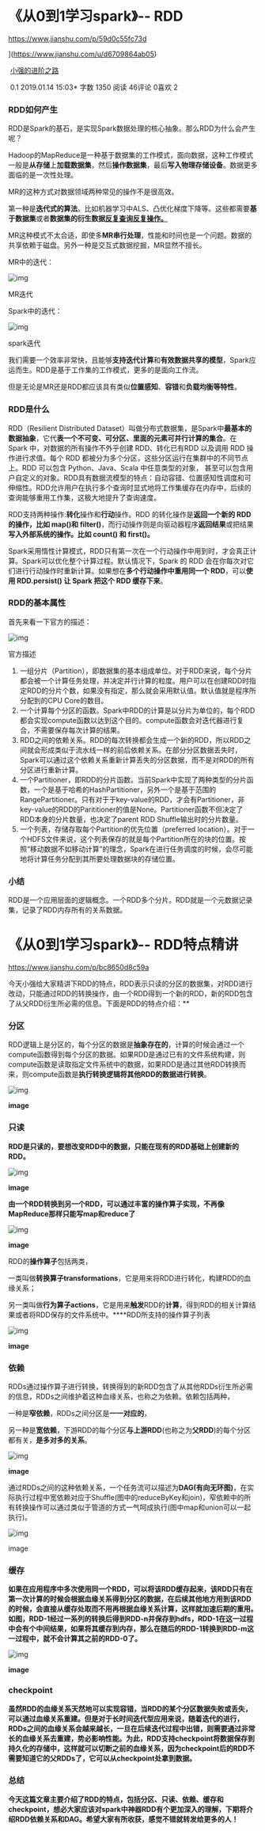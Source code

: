 







# 《从0到1学习spark》-- RDD

https://www.jianshu.com/p/59d0c55fc73d

 ](https://www.jianshu.com/u/d6709864ab05)

​             [小强的进阶之路](https://www.jianshu.com/u/d6709864ab05)                          

​                                                    0.1                                                 2019.01.14 15:03*               字数 1350             阅读 46评论 0喜欢 2

### RDD如何产生

RDD是Spark的基石，是实现Spark数据处理的核心抽象。那么RDD为什么会产生呢？

Hadoop的MapReduce是一种基于数据集的工作模式，面向数据，这种工作模式一般是**从存储**上**加载数据集**，然后**操作数据集**，最后**写入物理存储设备**。数据更多面临的是一次性处理。

MR的这种方式对数据领域两种常见的操作不是很高效。

第一种是**迭代式的算法**。比如机器学习中ALS、凸优化梯度下降等。这些都需要**基于数据集**或者**数据集的衍生数据<u>反复查询反复操作。**</u>

MR这种模式不太合适，即使多**MR串行处理**，性能和时间也是一个问题。数据的共享依赖于磁盘。另外一种是交互式数据挖掘，MR显然不擅长。

MR中的迭代：



![img](assets/7187100-1185816fd1999005.jpg)

MR迭代

Spark中的迭代：



![img](assets/7187100-5b756e21dcca5736.jpg)

spark迭代

我们需要一个效率非常快，且能够**支持迭代计算**和**有效数据共享的模型**，Spark应运而生。RDD是基于工作集的工作模式，更多的是面向工作流。

但是无论是MR还是RDD都应该具有类似**位置感知**、**容错**和**负载均衡等特性**。

### RDD是什么

RDD（Resilient Distributed  Dataset）叫做分布式数据集，是Spark中**最基本的数据抽象**，它代**表一个不可变、可分区、里面的元素可并行计算的集合**。在 Spark  中，对数据的所有操作不外乎创建 RDD、转化已有RDD 以及调用 RDD 操作进行求值。每个 RDD  都被分为多个分区，这些分区运行在集群中的不同节点上。RDD 可以包含 Python、Java、Scala 中任意类型的对象，  甚至可以包含用户自定义的对象。RDD具有数据流模型的特点：自动容错、位置感知性调度和可伸缩性。RDD允许用户在执行多个查询时显式地将工作集缓存在内存中，后续的查询能够重用工作集，这极大地提升了查询速度。

RDD支持两种操作:**转化**操作和**行动**操作。RDD 的转化操作是**返回一个新的 RDD的操作，比如 map()和 filter()**，而行动操作则是向驱动器程序**返回结果**或把结果**写入外部系统的操作。比如 count() 和 first()。**

Spark采用惰性计算模式，RDD只有第一次在一个行动操作中用到时，才会真正计算。Spark可以优化整个计算过程。默认情况下，Spark 的  RDD 会在你每次对它们进行行动操作时重新计算。如果想在**多个行动操作中重用同一个 RDD**，可以**使用 RDD.persist() 让 Spark  把这个 RDD 缓存下来**。

### RDD的基本属性

首先来看一下官方的描述：



![img](assets/7187100-f0296b994b5a8804.jpg)

官方描述

1. 一组分片（Partition），即数据集的基本组成单位。对于RDD来说，每个分片都会被一个计算任务处理，并决定并行计算的粒度。用户可以在创建RDD时指定RDD的分片个数，如果没有指定，那么就会采用默认值。默认值就是程序所分配到的CPU Core的数目。
2. 一个计算每个分区的函数。Spark中RDD的计算是以分片为单位的，每个RDD都会实现compute函数以达到这个目的。compute函数会对迭代器进行复合，不需要保存每次计算的结果。
3. RDD之间的依赖关系。RDD的每次转换都会生成一个新的RDD，所以RDD之间就会形成类似于流水线一样的前后依赖关系。在部分分区数据丢失时，Spark可以通过这个依赖关系重新计算丢失的分区数据，而不是对RDD的所有分区进行重新计算。
4. 一个Partitioner，即RDD的分片函数。当前Spark中实现了两种类型的分片函数，一个是基于哈希的HashPartitioner，另外一个是基于范围的RangePartitioner。只有对于于key-value的RDD，才会有Partitioner，非key-value的RDD的Parititioner的值是None。Partitioner函数不但决定了RDD本身的分片数量，也决定了parent  RDD Shuffle输出时的分片数量。
5. 一个列表，存储存取每个Partition的优先位置（preferred  location）。对于一个HDFS文件来说，这个列表保存的就是每个Partition所在的块的位置。按照“移动数据不如移动计算”的理念，Spark在进行任务调度的时候，会尽可能地将计算任务分配到其所要处理数据块的存储位置。

### 小结

RDD是一个应用层面的逻辑概念。一个RDD多个分片。RDD就是一个元数据记录集，记录了RDD内存所有的关系数据。
 ​



# 《从0到1学习spark》-- RDD特点精讲

https://www.jianshu.com/p/bc8650d8c59a

今天小强给大家精讲下RDD的特点，RDD表示只读的分区的数据集，对RDD进行改动，只能通过RDD的转换操作，由一个RDD得到一个新的RDD，新的RDD包含了从父RDD衍生所必需的信息。下面是RDD的特点介绍：**

### 分区

RDD逻辑上是分区的，每个分区的数据是**抽象存在的**，计算的时候会通过一个compute函数得到每个分区的数据。如果RDD是通过已有的文件系统构建，则compute函数是读取指定文件系统中的数据，如果RDD是通过其他RDD转换而来，则compute函数是**执行转换逻辑将其他RDD的数据进行转换**。





![img](assets/7187100-ac63a143ef8bf71f.jpg)

**image**



### 只读

**RDD是只读的，要想改变RDD中的数据，只能在现有的RDD基础上创建新的RDD。**





![img](assets/7187100-75d0722a59ed744b.jpg)

**image**



**由一个RDD转换到另一个RDD，可以通过丰富的操作算子实现，不再像MapReduce那样只能写map和reduce了**





![img](assets/7187100-cd17f4c15edcaf5a.jpg)

**image**



RDD的**操作算子**包括两类，

一类叫做**转换算子transformations**，它是用来将RDD进行转化，构建RDD的血缘关系；

另一类叫做**行为算子actions**，它是用来**触发**RDD的**计算**，得到RDD的相关计算结果或者将RDD保存的文件系统中。\**\**RDD所支持的操作算子列表





![img](assets/7187100-e0f74b83926a9231.jpg)

**image**



### 依赖

RDDs通过操作算子进行转换，转换得到的新RDD包含了从其他RDDs衍生所必需的信息，RDDs之间维护着这种血缘关系，也称之为依赖。依赖包括两种，

一种是**窄依赖**，RDDs之间分区是**一一对应的**，

另一种是**宽依赖**，下游RDD的每个分区**与上游RDD**(也称之为**父RDD**)的每个分区都有关，**是多对多的关系**。





![img](assets/7187100-7c60ed3758166192.jpg)

**image**



通过RDDs之间的这种依赖关系，一个任务流可以描述为**DAG(有向无环图)**，在实际执行过程中宽依赖对应于Shuffle(图中的reduceByKey和join)，窄依赖中的所有转换操作可以通过类似于管道的方式一气呵成执行(图中map和union可以一起执行)。



![img](assets/7187100-6358968f8607be3d.jpg)

image

### 缓存

**如果在应用程序中多次使用同一个RDD，可以将该RDD缓存起来，该RDD只有在第一次计算的时候会根据血缘关系得到分区的数据，在后续其他地方用到该RDD的时候，会直接从缓存处取而不用再根据血缘关系计算，这样就加速后期的重用。如图，RDD-1经过一系列的转换后得到RDD-n并保存到hdfs，RDD-1在这一过程中会有个中间结果，如果将其缓存到内存，那么在随后的RDD-1转换到RDD-m这一过程中，就不会计算其之前的RDD-0了。**





![img](assets/7187100-9378bb48740a154e.jpg)

**image**



### checkpoint

**虽然RDD的血缘关系天然地可以实现容错，当RDD的某个分区数据失败或丢失，可以通过血缘关系重建。但是对于长时间迭代型应用来说，随着迭代的进行，RDDs之间的血缘关系会越来越长，一旦在后续迭代过程中出错，则需要通过非常长的血缘关系去重建，势必影响性能。为此，RDD支持checkpoint将数据保存到持久化的存储中，这样就可以切断之前的血缘关系，因为checkpoint后的RDD不需要知道它的父RDDs了，它可以从checkpoint处拿到数据。**

### 总结

**今天这篇文章主要介绍了RDD的特点，包括分区、只读、依赖、缓存和checkpoint，想必大家应该对spark中神器RDD有个更加深入的理解，下期将介绍RDD依赖关系和DAG。希望大家有所收获，感觉不错就转发给更多的人！**